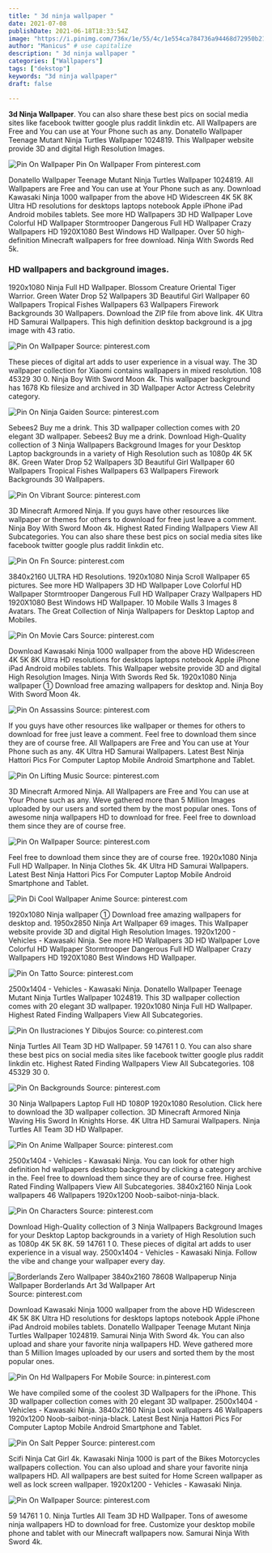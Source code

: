 ```yaml
---
title: " 3d ninja wallpaper "
date: 2021-07-08
publishDate: 2021-06-18T18:33:54Z
image: "https://i.pinimg.com/736x/1e/55/4c/1e554ca784736a94468d72950b21f434.jpg"
author: "Manicus" # use capitalize
description: " 3d ninja wallpaper "
categories: ["Wallpapers"]
tags: ["dekstop"]
keywords: "3d ninja wallpaper"
draft: false

---
```



**3d Ninja Wallpaper**. You can also share these best pics on social media sites like facebook twitter google plus raddit linkdin etc. All Wallpapers are Free and You can use at Your Phone such as any. Donatello Wallpaper Teenage Mutant Ninja Turtles Wallpaper 1024819. This Wallpaper website provide 3D and digital High Resolution Images.

![Pin On Wallpaper](https://i.pinimg.com/originals/f9/e1/66/f9e1664a4ac80e21f0af0c5877a21a50.jpg "Pin On Wallpaper")
Pin On Wallpaper From pinterest.com


Donatello Wallpaper Teenage Mutant Ninja Turtles Wallpaper 1024819. All Wallpapers are Free and You can use at Your Phone such as any. Download Kawasaki Ninja 1000 wallpaper from the above HD Widescreen 4K 5K 8K Ultra HD resolutions for desktops laptops notebook Apple iPhone iPad Android mobiles tablets. See more HD Wallpapers 3D HD Wallpaper Love Colorful HD Wallpaper Stormtrooper Dangerous Full HD Wallpaper Crazy Wallpapers HD 1920X1080 Best Windows HD Wallpaper. Over 50 high-definition Minecraft wallpapers for free download. Ninja With Swords Red 5k.

### HD wallpapers and background images.

1920x1080 Ninja Full HD Wallpaper. Blossom Creature Oriental Tiger Warrior. Green Water Drop 52 Wallpapers 3D Beautiful Girl Wallpaper 60 Wallpapers Tropical Fishes Wallpapers 63 Wallpapers Firework Backgrounds 30 Wallpapers. Download the ZIP file from above link. 4K Ultra HD Samurai Wallpapers. This high definition desktop background is a jpg image with 43 ratio.


![Pin On Wallpaper](https://i.pinimg.com/originals/c2/f1/39/c2f1393ef870b454cc336e8782cfae8f.jpg "Pin On Wallpaper")
Source: pinterest.com

These pieces of digital art adds to user experience in a visual way. The 3D wallpaper collection for Xiaomi contains wallpapers in mixed resolution. 108 45329 30 0. Ninja Boy With Sword Moon 4k. This wallpaper background has 1678 Kb filesize and archived in 3D Wallpaper Actor Actress Celebrity category.

![Pin On Ninja Gaiden](https://i.pinimg.com/originals/e5/e5/51/e5e5519e6966e6d1cdfe09b15501d799.jpg "Pin On Ninja Gaiden")
Source: pinterest.com

Sebees2 Buy me a drink. This 3D wallpaper collection comes with 20 elegant 3D wallpaper. Sebees2 Buy me a drink. Download High-Quality collection of 3 Ninja Wallpapers Background Images for your Desktop Laptop backgrounds in a variety of High Resolution such as 1080p 4K 5K 8K. Green Water Drop 52 Wallpapers 3D Beautiful Girl Wallpaper 60 Wallpapers Tropical Fishes Wallpapers 63 Wallpapers Firework Backgrounds 30 Wallpapers.

![Pin On Vibrant](https://i.pinimg.com/564x/ca/da/a1/cadaa15d8739f153ca937c71448e569c.jpg "Pin On Vibrant")
Source: pinterest.com

3D Minecraft Armored Ninja. If you guys have other resources like wallpaper or themes for others to download for free just leave a comment. Ninja Boy With Sword Moon 4k. Highest Rated Finding Wallpapers View All Subcategories. You can also share these best pics on social media sites like facebook twitter google plus raddit linkdin etc.

![Pin On Fn](https://i.pinimg.com/736x/63/f1/be/63f1be99c98f225a22a1ea3957626fe2.jpg "Pin On Fn")
Source: pinterest.com

3840x2160 ULTRA HD Resolutions. 1920x1080 Ninja Scroll Wallpaper 65 pictures. See more HD Wallpapers 3D HD Wallpaper Love Colorful HD Wallpaper Stormtrooper Dangerous Full HD Wallpaper Crazy Wallpapers HD 1920X1080 Best Windows HD Wallpaper. 10 Mobile Walls 3 Images 8 Avatars. The Great Collection of Ninja Wallpapers for Desktop Laptop and Mobiles.

![Pin On Movie Cars](https://i.pinimg.com/originals/2d/e0/72/2de072b51949d91e80df75e4f3df736d.jpg "Pin On Movie Cars")
Source: pinterest.com

Download Kawasaki Ninja 1000 wallpaper from the above HD Widescreen 4K 5K 8K Ultra HD resolutions for desktops laptops notebook Apple iPhone iPad Android mobiles tablets. This Wallpaper website provide 3D and digital High Resolution Images. Ninja With Swords Red 5k. 1920x1080 Ninja wallpaper ① Download free amazing wallpapers for desktop and. Ninja Boy With Sword Moon 4k.

![Pin On Assassins](https://i.pinimg.com/originals/35/4c/11/354c112d7dcacba6ab05586a7e3052f3.jpg "Pin On Assassins")
Source: pinterest.com

If you guys have other resources like wallpaper or themes for others to download for free just leave a comment. Feel free to download them since they are of course free. All Wallpapers are Free and You can use at Your Phone such as any. 4K Ultra HD Samurai Wallpapers. Latest Best Ninja Hattori Pics For Computer Laptop Mobile Android Smartphone and Tablet.

![Pin On Lifting Music](https://i.pinimg.com/originals/bf/53/cc/bf53cc31a7e7a0c730c9567115057cd4.jpg "Pin On Lifting Music")
Source: pinterest.com

3D Minecraft Armored Ninja. All Wallpapers are Free and You can use at Your Phone such as any. Weve gathered more than 5 Million Images uploaded by our users and sorted them by the most popular ones. Tons of awesome ninja wallpapers HD to download for free. Feel free to download them since they are of course free.

![Pin On Wallpaper](https://i.pinimg.com/originals/f9/e1/66/f9e1664a4ac80e21f0af0c5877a21a50.jpg "Pin On Wallpaper")
Source: pinterest.com

Feel free to download them since they are of course free. 1920x1080 Ninja Full HD Wallpaper. In Ninja Clothes 5k. 4K Ultra HD Samurai Wallpapers. Latest Best Ninja Hattori Pics For Computer Laptop Mobile Android Smartphone and Tablet.

![Pin Di Cool Wallpaper Anime](https://i.pinimg.com/236x/84/47/3c/84473c26d15120d34884227dfcb435d0.jpg "Pin Di Cool Wallpaper Anime")
Source: pinterest.com

1920x1080 Ninja wallpaper ① Download free amazing wallpapers for desktop and. 1950x2850 Ninja Art Wallpaper 69 images. This Wallpaper website provide 3D and digital High Resolution Images. 1920x1200 - Vehicles - Kawasaki Ninja. See more HD Wallpapers 3D HD Wallpaper Love Colorful HD Wallpaper Stormtrooper Dangerous Full HD Wallpaper Crazy Wallpapers HD 1920X1080 Best Windows HD Wallpaper.

![Pin On Tatto](https://i.pinimg.com/originals/ee/b6/b8/eeb6b891f29aa8aac7e244af7e175b71.jpg "Pin On Tatto")
Source: pinterest.com

2500x1404 - Vehicles - Kawasaki Ninja. Donatello Wallpaper Teenage Mutant Ninja Turtles Wallpaper 1024819. This 3D wallpaper collection comes with 20 elegant 3D wallpaper. 1920x1080 Ninja Full HD Wallpaper. Highest Rated Finding Wallpapers View All Subcategories.

![Pin On Ilustraciones Y Dibujos](https://i.pinimg.com/originals/0c/24/2e/0c242ec8efa5af299033de1294699a7c.jpg "Pin On Ilustraciones Y Dibujos")
Source: co.pinterest.com

Ninja Turtles All Team 3D HD Wallpaper. 59 14761 1 0. You can also share these best pics on social media sites like facebook twitter google plus raddit linkdin etc. Highest Rated Finding Wallpapers View All Subcategories. 108 45329 30 0.

![Pin On Backgrounds](https://i.pinimg.com/originals/c9/aa/0d/c9aa0d5d5999060bca1ba0010d239ba2.png "Pin On Backgrounds")
Source: pinterest.com

30 Ninja Wallpapers Laptop Full HD 1080P 1920x1080 Resolution. Click here to download the 3D wallpaper collection. 3D Minecraft Armored Ninja Waving His Sword In Knights Horse. 4K Ultra HD Samurai Wallpapers. Ninja Turtles All Team 3D HD Wallpaper.

![Pin On Anime Wallpaper](https://i.pinimg.com/originals/01/55/3a/01553af26144f300e8f1636e7a29018c.jpg "Pin On Anime Wallpaper")
Source: pinterest.com

2500x1404 - Vehicles - Kawasaki Ninja. You can look for other high definition hd wallpapers desktop background by clicking a category archive in the. Feel free to download them since they are of course free. Highest Rated Finding Wallpapers View All Subcategories. 3840x2160 Ninja Look wallpapers 46 Wallpapers 1920x1200 Noob-saibot-ninja-black.

![Pin On Characters](https://i.pinimg.com/originals/0f/b6/c0/0fb6c0edefcf2f1f1486a36dfef126f2.png "Pin On Characters")
Source: pinterest.com

Download High-Quality collection of 3 Ninja Wallpapers Background Images for your Desktop Laptop backgrounds in a variety of High Resolution such as 1080p 4K 5K 8K. 59 14761 1 0. These pieces of digital art adds to user experience in a visual way. 2500x1404 - Vehicles - Kawasaki Ninja. Follow the vibe and change your wallpaper every day.

![Borderlands Zero Wallpaper 3840x2160 78608 Wallpaperup Ninja Wallpaper Borderlands Art 3d Wallpaper Art](https://i.pinimg.com/originals/95/de/52/95de525f41c11e45bf83f50774fd2236.jpg "Borderlands Zero Wallpaper 3840x2160 78608 Wallpaperup Ninja Wallpaper Borderlands Art 3d Wallpaper Art")
Source: pinterest.com

Download Kawasaki Ninja 1000 wallpaper from the above HD Widescreen 4K 5K 8K Ultra HD resolutions for desktops laptops notebook Apple iPhone iPad Android mobiles tablets. Donatello Wallpaper Teenage Mutant Ninja Turtles Wallpaper 1024819. Samurai Ninja With Sword 4k. You can also upload and share your favorite ninja wallpapers HD. Weve gathered more than 5 Million Images uploaded by our users and sorted them by the most popular ones.

![Pin On Hd Wallpapers For Mobile](https://i.pinimg.com/736x/d1/c7/0f/d1c70f5971d555a366595e916add559e.jpg "Pin On Hd Wallpapers For Mobile")
Source: in.pinterest.com

We have compiled some of the coolest 3D Wallpapers for the iPhone. This 3D wallpaper collection comes with 20 elegant 3D wallpaper. 2500x1404 - Vehicles - Kawasaki Ninja. 3840x2160 Ninja Look wallpapers 46 Wallpapers 1920x1200 Noob-saibot-ninja-black. Latest Best Ninja Hattori Pics For Computer Laptop Mobile Android Smartphone and Tablet.

![Pin On Salt Pepper](https://i.pinimg.com/originals/14/d5/88/14d58808bd2b898b215bfa26eaa08ef5.jpg "Pin On Salt Pepper")
Source: pinterest.com

Scifi Ninja Cat Girl 4k. Kawasaki Ninja 1000 is part of the Bikes Motorcycles wallpapers collection. You can also upload and share your favorite ninja wallpapers HD. All wallpapers are best suited for Home Screen wallpaper as well as lock screen wallpaper. 1920x1200 - Vehicles - Kawasaki Ninja.

![Pin On Wallpaper](https://i.pinimg.com/736x/1e/55/4c/1e554ca784736a94468d72950b21f434.jpg "Pin On Wallpaper")
Source: pinterest.com

59 14761 1 0. Ninja Turtles All Team 3D HD Wallpaper. Tons of awesome ninja wallpapers HD to download for free. Customize your desktop mobile phone and tablet with our Minecraft wallpapers now. Samurai Ninja With Sword 4k.

